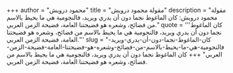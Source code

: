 +++
author = "محمود درويش"
title = "مقولة محمود درويش"
description = "مقولة محمود درويش: كان الماغوط نجما دون أن يدري ويريد، فالنجومية هي ما يحيط بالاسم من فضائح، وشعره هو فضيحتنا العامة، فضيحة الزمن العربي."
quote = '''كان الماغوط نجما دون أن يدري ويريد، فالنجومية هي ما يحيط بالاسم من فضائح، وشعره هو فضيحتنا العامة، فضيحة الزمن العربي.'''
slug = "كان-الماغوط-نجما-دون-أن-يدري-ويريد-فالنجومية-هي-ما-يحيط-بالاسم-من-فضائح-وشعره-هو-فضيحتنا-العامة-فضيحة-الزمن-العربي"
+++
كان الماغوط نجما دون أن يدري ويريد، فالنجومية هي ما يحيط بالاسم من فضائح، وشعره هو فضيحتنا العامة، فضيحة الزمن العربي.
